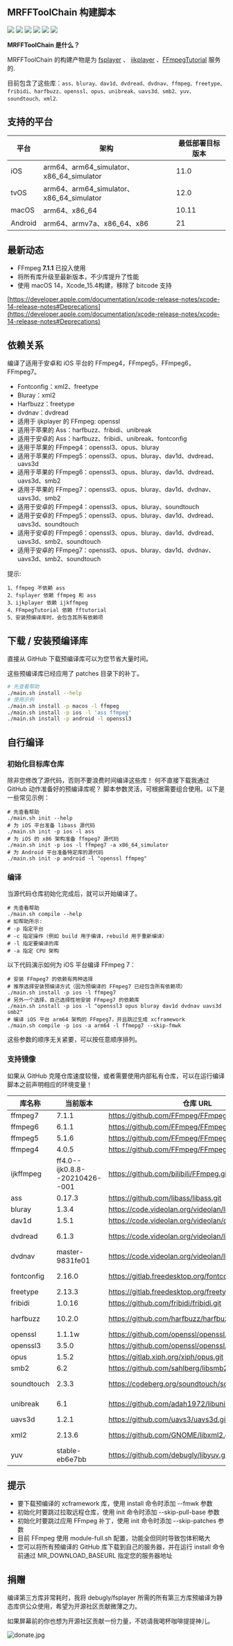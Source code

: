 ## MRFFToolChain 构建脚本

![](https://img.shields.io/github/downloads/debugly/MRFFToolChainBuildShell/total) <img src="https://img.shields.io/badge/Platform-%20iOS%20macOS%20tvOS%20Android-blue.svg"> <img src="https://img.shields.io/badge/FFmpeg-%207.1.1%20-28b463.svg"> <img src="https://img.shields.io/badge/FFmpeg-%206.1.1%20-138d75.svg"> <img src="https://img.shields.io/badge/FFmpeg-%205.1.6%20-17a589.svg"> <img src="https://img.shields.io/badge/FFmpeg-%204.0.5%20-1abc9c.svg">

**MRFFToolChain 是什么？**

MRFFToolChain 的构建产物是为 [fsplayer](https://github.com/debugly/fsplayer) 、 [ijkplayer](https://github.com/debugly/ijkplayer) 、[FFmpegTutorial](https://github.com/debugly/FFmpegTutorial) 服务的.

目前包含了这些库：`ass、bluray、dav1d、dvdread、dvdnav、ffmpeg、freetype、fribidi、harfbuzz、openssl、opus、unibreak、uavs3d、smb2、yuv、soundtouch、xml2`.

## 支持的平台

| 平台      | 架构                            | 最低部署目标版本 |
| -------- | -------------------------------------- | ------------------------- |
| iOS      | arm64、arm64_simulator、x86_64_simulator | 11.0                      |
| tvOS     | arm64、arm64_simulator、x86_64_simulator | 12.0                      |
| macOS    | arm64、x86_64                           | 10.11                     |
| Android  | arm64、armv7a、x86_64、x86                | 21                        |

## 最新动态

- FFmpeg **7.1.1** 已投入使用
- 将所有库升级至最新版本，不少库提升了性能
- 使用 macOS 14，Xcode_15.4构建，移除了 bitcode 支持

[https://developer.apple.com/documentation/xcode-release-notes/xcode-14-release-notes#Deprecations](https://developer.apple.com/documentation/xcode-release-notes/xcode-14-release-notes#Deprecations)

## 依赖关系

编译了适用于安卓和 iOS 平台的 FFmpeg4，FFmpeg5，FFmpeg6，FFmpeg7。

- Fontconfig：xml2、freetype
- Bluray：xml2
- Harfbuzz：freetype
- dvdnav：dvdread
- 适用于 ijkplayer 的 FFmpeg: openssl
- 适用于苹果的 Ass：harfbuzz、fribidi、unibreak
- 适用于安卓的 Ass：harfbuzz、fribidi、unibreak、fontconfig
- 适用于苹果的 FFmpeg4：openssl3、opus、bluray
- 适用于苹果的 FFmpeg5：openssl3、opus、bluray、dav1d、dvdread、uavs3d
- 适用于苹果的 FFmpeg6：openssl3、opus、bluray、dav1d、dvdread、uavs3d、smb2
- 适用于苹果的 FFmpeg7：openssl3、opus、bluray、dav1d、dvdnav、uavs3d、smb2
- 适用于安卓的 FFmpeg4：openssl3、opus、bluray、soundtouch
- 适用于安卓的 FFmpeg5：openssl3、opus、bluray、dav1d、dvdread、uavs3d、soundtouch
- 适用于安卓的 FFmpeg6：openssl3、opus、bluray、dav1d、dvdread、uavs3d、smb2、soundtouch
- 适用于安卓的 FFmpeg7：openssl3、opus、bluray、dav1d、dvdnav、uavs3d、smb2、soundtouch

提示: 

```
1、ffmpeg 不依赖 ass
2、fsplayer 依赖 ffmpeg 和 ass
3、ijkplayer 依赖 ijkffmpeg
4、FFmpegTutorial 依赖 fftutorial
5、安装预编译库时，会包含其所有依赖项
```

## 下载 / 安装预编译库

直接从 GitHub 下载预编译库可以为您节省大量时间。

这些预编译库已经应用了 patches 目录下的补丁。

```bash
# 先查看帮助
./main.sh install --help
# 使用示例
./main.sh install -p macos -l ffmpeg
./main.sh install -p ios -l 'ass ffmpeg'
./main.sh install -p android -l openssl3
```

## 自行编译

### 初始化目标库仓库

除非您修改了源代码，否则不要浪费时间编译这些库！
何不直接下载我通过 GitHub 动作准备好的预编译库呢？
脚本参数灵活，可根据需要组合使用。以下是一些常见示例：

```
# 先查看帮助
./main.sh init --help
# 为 iOS 平台准备 libass 源代码
./main.sh init -p ios -l ass
# 为 iOS 的 x86 架构准备 ffmpeg7 源代码
./main.sh init -p ios -l ffmpeg7 -a x86_64_simulator
# 为 Android 平台准备特定库的源代码
./main.sh init -p android -l "openssl ffmpeg"
```

### 编译

当源代码仓库初始化完成后，就可以开始编译了。

```
# 先查看帮助
./main.sh compile --help
# 如帮助所示:
# -p 指定平台
# -c 指定操作（例如 build 用于编译，rebuild 用于重新编译）
# -l 指定要编译的库
# -a 指定 CPU 架构
```

以下代码演示如何为 iOS 平台编译 FFmpeg 7：

```
# 安装 FFmpeg7 的依赖有两种选择
# 推荐选择安装预编译方式（因为预编译的 FFmpeg7 已经包含所有依赖项）
./main.sh install -p ios -l ffmpeg7
# 另外一个选择，自己选择性地安装 FFmpeg7 的依赖库
./main.sh install -p ios -l "openssl3 opus bluray dav1d dvdnav uavs3d smb2"
# 编译 iOS 平台 arm64 架构的 FFmpeg7，并且跳过生成 xcframework
./main.sh compile -p ios -a arm64 -l ffmepg7 --skip-fmwk
```

这些参数的顺序无关紧要，可以按任意顺序排列。

### 支持镜像

如果从 GitHub 克隆仓库速度较慢，或者需要使用内部私有仓库，可以在运行编译脚本之前声明相应的环境变量！

| 库名称        | 当前版本      | 仓库 URL      | 镜像仓库 URL   |
| --------------- |----------- | ----------- | ------------ |
| ffmpeg7     | 7.1.1           | https://github.com/FFmpeg/FFmpeg.git                     | export GIT_FFMPEG_UPSTREAM=git@xx:yy/FFmpeg.git        |
| ffmpeg6     | 6.1.1           | https://github.com/FFmpeg/FFmpeg.git                     | export GIT_FFMPEG_UPSTREAM=git@xx:yy/FFmpeg.git        |
| ffmpeg5     | 5.1.6           | https://github.com/FFmpeg/FFmpeg.git                     | export GIT_FFMPEG_UPSTREAM=git@xx:yy/FFmpeg.git        |
| ffmpeg4     | 4.0.5           | https://github.com/FFmpeg/FFmpeg.git                     | export GIT_FFMPEG_UPSTREAM=git@xx:yy/FFmpeg.git        |
| ijkffmpeg   | ff4.0--ijk0.8.8--20210426--001 | https://github.com/bilibili/FFmpeg.git    | export GIT_IJKFFMPEG_UPSTREAM=git@xx:yy/FFmpeg.git     |
| ass        | 0.17.3          | https://github.com/libass/libass.git                     | export GIT_ASS_UPSTREAM=git@xx:yy/libass.git           |
| bluray     | 1.3.4           | https://code.videolan.org/videolan/libbluray.git         | export GIT_BLURAY_UPSTREAM=git@xx:yy/libbluray.git     |
| dav1d      | 1.5.1           | https://code.videolan.org/videolan/dav1d.git             | export GIT_DAV1D_UPSTREAM=git@xx:yy/dav1d.git          |
| dvdread    | 6.1.3           | https://code.videolan.org/videolan/libdvdread.git        | export GIT_DVDREAD_UPSTREAM=git@xx:yy/libdvdread.git   |
| dvdnav     | master-9831fe01 | https://code.videolan.org/videolan/libdvdnav.git         | export GIT_DVDNAV_UPSTREAM=git@xx:yy/libdvdnav.git     |
| fontconfig | 2.16.0          | https://gitlab.freedesktop.org/fontconfig/fontconfig.git | export GIT_FONTCONFIG_UPSTREAM=git@xx:yy/fontconfig.git  |
| freetype   | 2.13.3          | https://gitlab.freedesktop.org/freetype/freetype.git     | export GIT_FREETYPE_UPSTREAM=git@xx:yy/freetype.git    |
| fribidi    | 1.0.16          | https://github.com/fribidi/fribidi.git                   | export GIT_FRIBIDI_UPSTREAM=git@xx:yy/fribidi.git      |
| harfbuzz   | 10.2.0          | https://github.com/harfbuzz/harfbuzz.git                 | export GIT_HARFBUZZ_UPSTREAM=git@xx:yy/harfbuzz.git    |
| openssl    | 1.1.1w          | https://github.com/openssl/openssl.git                   | export GIT_OPENSSL_UPSTREAM=git@xx:yy/openssl.git      |
| openssl3    | 3.5.0          | https://github.com/openssl/openssl.git                   | export GIT_OPENSSL_UPSTREAM=git@xx:yy/openssl.git      |
| opus       | 1.5.2           | https://gitlab.xiph.org/xiph/opus.git                    | export GIT_OPUS_UPSTREAM=git@xx:yy/opus.git            |
| smb2       | 6.2             | https://github.com/sahlberg/libsmb2.git                  | export GIT_SMB2_UPSTREAM=git@xx:yy/libsmb2.git           |
| soundtouch | 2.3.3           | https://codeberg.org/soundtouch/soundtouch.git           | export GIT_SOUNDTOUCH_UPSTREAM=git@xx:yy/soundtouch.git  |
| unibreak   | 6.1             | https://github.com/adah1972/libunibreak.git              | export GIT_UNIBREAK_UPSTREAM=git@xx:yy/libunibreak.git |
| uavs3d     | 1.2.1           | https://github.com/uavs3/uavs3d.git                      | export GIT_UAVS3D_UPSTREAM=git@xx:yy/UAVS3D.git          |
| xml2       | 2.13.6          | https://github.com/GNOME/libxml2.git                     | export GIT_FONTCONFIG_UPSTREAM=git@xx:yy/fontconfig.git  |
| yuv        | stable-eb6e7bb  | https://github.com/debugly/libyuv.git                    | export GIT_YUV_UPSTREAM=git@xx:yy/yuv.git                |

## 提示

- 要下载预编译的 xcframework 库，使用 install 命令时添加 --fmwk 参数
- 初始化时要跳过拉取远程仓库，使用 init 命令时添加 --skip-pull-base 参数
- 初始化时要跳过应用 FFmpeg 补丁，使用 init 命令时添加 --skip-patches 参数
- 目前 FFmpeg 使用 module-full.sh 配置，功能全但同时导致包体积略大
- 您可以将所有预编译的 GitHub 库下载到自己的服务器，并在运行 install 命令前通过 MR\_DOWNLOAD\_BASEURL 指定您的服务器地址

## 捐赠

编译第三方库非常耗时，我将 debugly/fsplayer 所需的所有第三方库预编译为静态库供公众使用，希望为开源社区贡献微薄之力。

如果屏幕前的你也想为开源社区贡献一份力量，不妨请我喝杯咖啡提提神儿。

![donate.jpg](https://i.postimg.cc/xdVqnBLp/IMG-7481.jpg)
